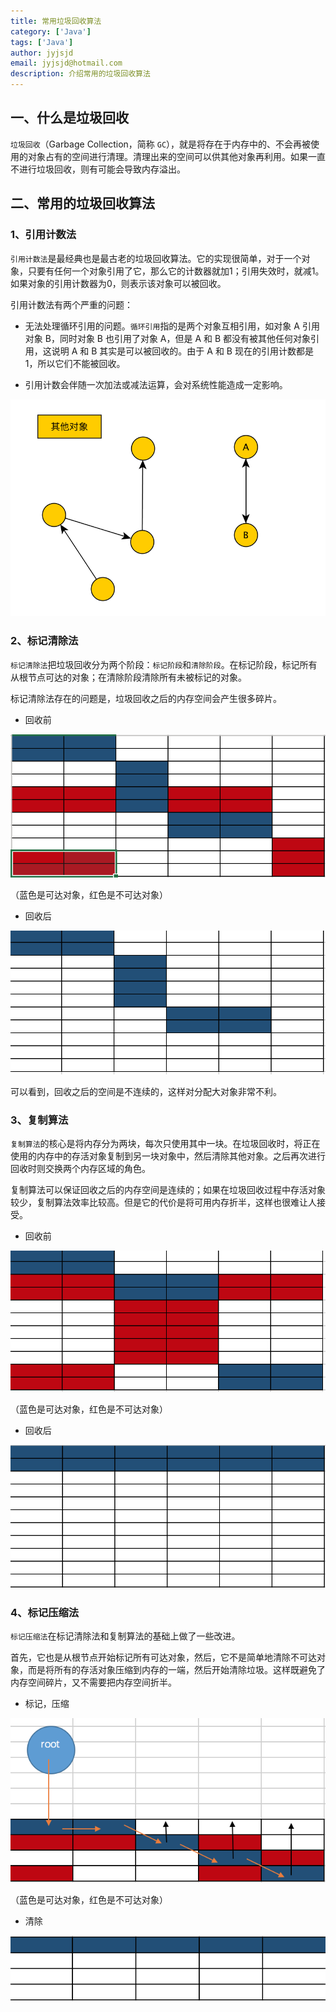 ```yaml
---
title: 常用垃圾回收算法
category: ['Java']
tags: ['Java']
author: jyjsjd
email: jyjsjd@hotmail.com
description: 介绍常用的垃圾回收算法
---
```


## 一、什么是垃圾回收
`垃圾回收`（Garbage Collection，简称 `GC`），就是将存在于内存中的、不会再被使用的对象占有的空间进行清理。清理出来的空间可以供其他对象再利用。如果一直不进行垃圾回收，则有可能会导致内存溢出。

## 二、常用的垃圾回收算法

### 1、引用计数法
`引用计数法`是最经典也是最古老的垃圾回收算法。它的实现很简单，对于一个对象，只要有任何一个对象引用了它，那么它的计数器就加1；引用失效时，就减1。如果对象的引用计数器为0，则表示该对象可以被回收。

引用计数法有两个严重的问题：
* 无法处理循环引用的问题。`循环引用`指的是两个对象互相引用，如对象 A 引用对象 B，同时对象 B 也引用了对象 A，但是 A 和 B 都没有被其他任何对象引用，这说明 A 和 B 其实是可以被回收的。由于 A 和 B 现在的引用计数都是1，所以它们不能被回收。

* 引用计数会伴随一次加法或减法运算，会对系统性能造成一定影响。

![ref.png](/assets/img/ref.png)

### 2、标记清除法
`标记清除法`把垃圾回收分为两个阶段：`标记阶段`和`清除阶段`。在标记阶段，标记所有从根节点可达的对象；在清除阶段清除所有未被标记的对象。

标记清除法存在的问题是，垃圾回收之后的内存空间会产生很多碎片。

* 回收前

![mark1.png](/assets/img/mark1.png)

（蓝色是可达对象，红色是不可达对象）
* 回收后

![mark2.png](/assets/img/mark2.png)

可以看到，回收之后的空间是不连续的，这样对分配大对象非常不利。

### 3、复制算法
`复制算法`的核心是将内存分为两块，每次只使用其中一块。在垃圾回收时，将正在使用的内存中的存活对象复制到另一块对象中，然后清除其他对象。之后再次进行回收时则交换两个内存区域的角色。

复制算法可以保证回收之后的内存空间是连续的；如果在垃圾回收过程中存活对象较少，复制算法效率比较高。但是它的代价是将可用内存折半，这样也很难让人接受。

* 回收前

![copy1.png](/assets/img/copy1.png)

（蓝色是可达对象，红色是不可达对象）
* 回收后

![copy2.png](/assets/img/copy2.png)

### 4、标记压缩法
`标记压缩法`在标记清除法和复制算法的基础上做了一些改进。

首先，它也是从根节点开始标记所有可达对象，然后，它不是简单地清除不可达对象，而是将所有的存活对象压缩到内存的一端，然后开始清除垃圾。这样既避免了内存空间碎片，又不需要把内存空间折半。

* 标记，压缩

![compact1.png](/assets/img/compact1.png)

（蓝色是可达对象，红色是不可达对象）
* 清除

![compact2.png](/assets/img/compact2.png)

